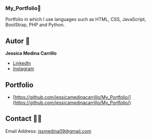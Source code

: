 ### My_Portfolio📝
Portfolio in which I use languages such as HTML, CSS, JavaScript, BootStrap, PHP and Python.

## Autor 🌺
**Jessica Medina Carrillo**

* [LinkedIn](https://www.linkedin.com/in/jessicamedinacarrillo/)
* [Instagram](https://www.instagram.com/jessicamonzerrat)

## Portfolio 
- [https://github.com/jessicamedinacarrillo/My_Portfolio/](https://github.com/jessicamedinacarrillo/My_Portfolio/)

## Contact 📲😛
Email Address: jssmedina09@gmail.com

